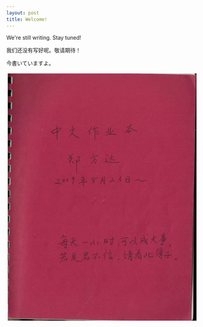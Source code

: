 ```yaml
---
layout: post
title: Welcome!
---
```


We're still writing. Stay tuned!

我们还没有写好呢。敬请期待！

今書いていますよ。

![方达语文作业](/assets/img/2012-homework-notebook.png)
